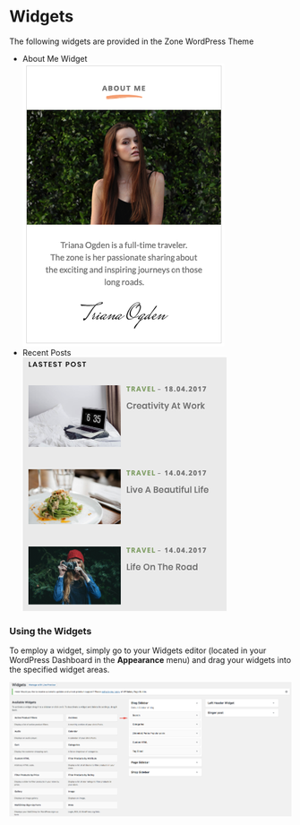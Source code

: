 # Widgets

The following widgets are provided in the Zone WordPress Theme

- About Me Widget\
  ![About Me Widget](__media/about-me.png)
- Recent Posts\
  ![Recent Posts Widget](__media/recent-posts.png)

### Using the Widgets
To employ a widget, simply go to your Widgets editor (located in your WordPress Dashboard in the **Appearance** menu) and drag your widgets into the specified widget areas.

![Add widget](__media/add-widget.png)